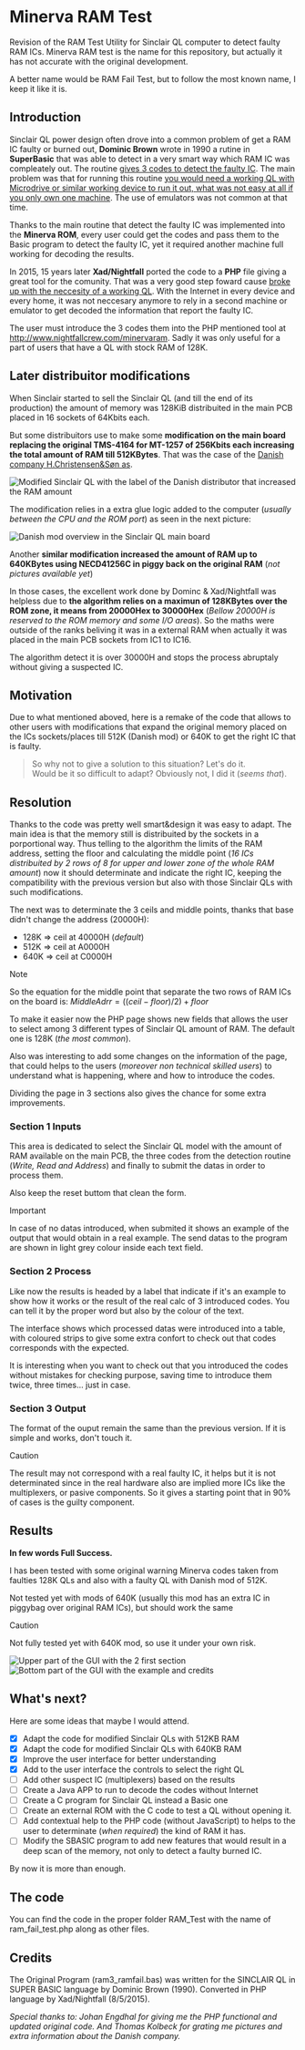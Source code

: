 # Minerva RAM Test
Revision of the RAM Test Utility for Sinclair QL computer to detect faulty RAM ICs. Minerva RAM test is the name for this repository, but actually it has not accurate with the original development.

A better name would be RAM Fail Test, but to follow the most known name, I keep it like it is.

## Introduction

Sinclair QL power design often drove into a common problem of get a RAM IC faulty or burned out, **Dominic Brown** wrote in 1990 a rutine in **SuperBasic** that was able to detect in a very smart way which RAM IC was compleately out. The routine <ins>gives 3 codes to detect the faulty IC</ins>. The main problem was that for running this routine <ins>you would need a working QL with Microdrive or similar working device to run it out, what was not easy at all if you only own one machine</ins>. The use of emulators was not common at that time.

Thanks to the main routine that detect the faulty IC was implemented into the **Minerva ROM**, every user could get the codes and pass them to the Basic program to detect the faulty IC, yet it required another machine full working for decoding the results.

In 2015, 15 years later **Xad/Nightfall** ported the code to a **PHP** file giving a great tool for the comunity. That was a very good step foward cause <ins>broke up with the neccesity of a working QL</ins>. With the Internet in every device and every home, it was not neccesary anymore to rely in a second machine or emulator to get decoded the information that report the faulty IC.

The user must introduce the 3 codes them into the PHP mentioned tool at http://www.nightfallcrew.com/minervaram. Sadly it was only useful for a part of users that have a QL with stock RAM of 128K.

## Later distribuitor modifications
When Sinclair started to sell the Sinclair QL (and till the end of its production) the amount of memory was 128KiB distribuited in the main PCB placed in 16 sockets of 64Kbits each.

But some distribuitors use to make some **modification on the main board replacing the original TMS-4164 for MT-1257 of 256Kbits each increasing the total amount of RAM till 512KBytes**. That was the case of the <ins>Danish company H.Christensen&Søn as</ins>. 

![Modified Sinclair QL with the label of the Danish distributor that increased the RAM amount](images/Lable_official_danish_distributor.jpeg)

The modification relies in a extra glue logic added to the computer (*usually between the CPU and the ROM port*) as seen in the next picture:

![Danish mod overview in the Sinclair QL main board](images/Dansk_Udgave.jpg)

Another **similar modification increased the amount of RAM up to 640KBytes using NECD41256C in piggy back on the original RAM** (*not pictures available yet*)

In those cases, the excellent work done by Dominc & Xad/Nightfall was helpless due to **the algorithm relies on a maximun of 128KBytes over the ROM zone, it means from 20000Hex to 30000Hex** (*Bellow 20000H is reserved to the ROM memory and some I/O areas*). So the maths were outside of the ranks beliving it was in a external RAM when actually it was placed in the main PCB sockets from IC1 to IC16.

The algorithm detect it is over 30000H and stops the process abruptaly without giving a suspected IC.

## Motivation
Due to what mentioned aboved, here is a remake of the code that allows to other users with modifications that expand the original memory placed on the ICs sockets/places till 512K (Danish mod) or 640K to get the right IC that is faulty.  

>So why not to give a solution to this situation? Let's do it.<br> Would be it so difficult to adapt? Obviously not, I did it (*seems that*).

## Resolution
Thanks to the code was pretty well smart&design it was easy to adapt. The main idea is that the memory still is distribuited by the sockets in a porportional way. Thus telling to the algorithm the limits of the RAM address, setting the floor and calculating the middle point (*16 ICs distribuited by 2 rows of 8 for upper and lower zone of the whole RAM amount*) now it should determinate and indicate the right IC, keeping the compatibility with the previous version but also with those Sinclair QLs with such modifications.

The next was to determinate the 3 ceils and middle points, thanks that base didn't change the address (20000H):

+ 128K => ceil at 40000H (*default*) 
+ 512K => ceil at A0000H
+ 640K => ceil at C0000H

> [!NOTE]
> So the equation for the middle point that separate the two rows of RAM ICs on the board is:
 $MiddleAdrr=((ceil - floor) / 2) + floor$

To make it easier now the PHP page shows new fields that allows the user to select among 3 different types of Sinclair QL amount of RAM. The default one is 128K (*the most common*).

Also was interesting to add some changes on the information of the page, that could helps to the users (*moreover non technical skilled users*) to understand what is happening, where and how to introduce the codes.

Dividing the page in 3 sections also gives the chance for some extra improvements.

### Section 1 Inputs
This area is dedicated to select the Sinclair QL model with the amount of RAM available on the main PCB, the three codes from the detection routine (*Write, Read and Address*) and finally to submit the datas in order to process them.

Also keep the reset buttom that clean the form.

> [!IMPORTANT]
> In case of no datas introduced, when submited it shows an example of the output that would obtain in a real example. The send datas to the program are shown in light grey colour inside each text field.


### Section 2 Process
Like now the results is headed by a label that indicate if it's an example to show how it works or the result of the real calc of 3 introduced codes. You can tell it by the proper word but also by the colour of the text.

The interface shows which processed datas were introduced into a table, with coloured strips to give some extra confort to check out that codes corresponds with the expected.

It is interesting when you want to check out that you introduced the codes without mistakes for checking purpose, saving time to introduce them twice, three times... just in case.

### Section 3 Output
The format of the ouput remain the same than the previous version. If it is simple and works, don't touch it. 


> [!CAUTION]
> The result may not correspond with a real faulty IC, it helps but it is not determinated since in the real hardware also are implied more ICs like the multiplexers, or pasive components. So it gives a starting point that in 90% of cases is the guilty component.

## Results
**In few words Full Success.**

I has been tested with some original warning Minerva codes taken from faulties 128K QLs and also with a faulty QL with Danish mod of 512K.

Not tested yet with mods of 640K (usually this mod has an extra IC in piggybag over original RAM ICs), but should work the same


> [!CAUTION]
> Not fully tested yet with 640K mod, so use it under your own risk.


![Upper part of the GUI with the 2 first section](images/GUI_1.png) 
![Bottom part of the GUI with the example and credits](images/GUI_2.png) 

## What's next?
Here are some ideas that maybe I would attend.

- [x] Adapt the code for modified Sinclair QLs with 512KB RAM
- [X] Adapt the code for modified Sinclair QLs with 640KB RAM
- [X] Improve the user interface for better understanding
- [X] Add to the user interface the controls to select the right QL
- [ ] Add other suspect IC (multiplexers) based on the results
- [ ] Create a Java APP to run to decode the codes without Internet
- [ ] Create a C program for Sinclair QL instead a Basic one
- [ ] Create an external ROM with the C code to test a QL without opening it.
- [ ] Add contextual help to the PHP code (without JavaScript) to helps to the user to determinate (*when required*) the kind of RAM it has.
- [ ] Modify the SBASIC program to add new features that would result in a deep scan of the memory, not only to detect a faulty burned IC.

By now it is more than enough.

## The code
You can find the code in the proper folder RAM_Test with the name of ram_fail_test.php along as other files.

## Credits
The Original Program (ram3_ramfail.bas) was written for the SINCLAIR QL in SUPER BASIC language by Dominic Brown (1990).
Converted in PHP language by Xad/Nightfall (8/5/2015).

*Special thanks to: Johan Engdhal for giving me the PHP functional and updated original code. And Thomas Kolbeck for grating me pictures and extra information about the Danish company.*